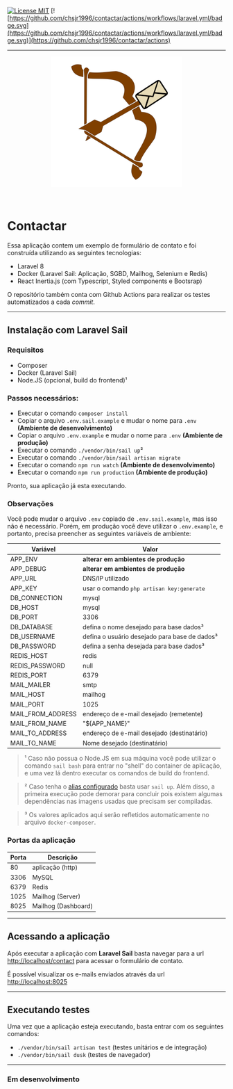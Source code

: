 [![License MIT](https://img.shields.io/github/license/chsjr1996/contactar)](https://github.com/chsjr1996/contactar/blob/main/LICENSE) [![https://github.com/chsjr1996/contactar/actions/workflows/laravel.yml/badge.svg](https://github.com/chsjr1996/contactar/actions/workflows/laravel.yml/badge.svg)](https://github.com/chsjr1996/contactar/actions)

---

<p align="center">
  <img src="https://raw.githubusercontent.com/chsjr1996/contactar/main/public/img/contactar-small.png" />
</p>

<br>

# Contactar

Essa aplicação contem um exemplo de formulário de contato e foi construída utilizando as seguintes tecnologias:

-   Laravel 8
-   Docker (Laravel Sail: Aplicação, SGBD, Mailhog, Selenium e Redis)
-   React Inertia.js (com Typescript, Styled components e Bootsrap)

O repositório também conta com Github Actions para realizar os testes automatizados a cada _commit_.

---

## Instalação com Laravel Sail

### Requisitos

- Composer
- Docker (Laravel Sail)
- Node.JS (opcional, build do frontend)¹

### Passos necessários:

-   Executar o comando `composer install`
-   Copiar o arquivo `.env.sail.example` e mudar o nome para `.env` **(Ambiente de desenvolvimento)**
-   Copiar o arquivo `.env.example` e mudar o nome para `.env` **(Ambiente de produção)**
-   Executar o comando `./vendor/bin/sail up`²
-   Executar o comando `./vendor/bin/sail artisan migrate`
-   Executar o comando `npm run watch` **(Ambiente de desenvolvimento)**
-   Executar o comando `npm run production` **(Ambiente de produção)**

Pronto, sua aplicação já esta executando.

### Observações

Você pode mudar o arquivo `.env` copiado de `.env.sail.example`, mas isso não é necessário. Porém, em produção você deve utilizar o `.env.example`, e portanto, precisa preencher as seguintes variáveis de ambiente:

| Variável          | Valor                                         |
| ----------------- | --------------------------------------------- |
| APP_ENV           | **alterar em ambientes de produção**          |
| APP_DEBUG         | **alterar em ambientes de produção**          |
| APP_URL           | DNS/IP utilizado                              |
| APP_KEY           | usar o comando `php artisan key:generate`     |
| DB_CONNECTION     | mysql                                         |
| DB_HOST           | mysql                                         |
| DB_PORT           | 3306                                          |
| DB_DATABASE       | defina o nome desejado para base dados³       |
| DB_USERNAME       | defina o usuário desejado para base de dados³ |
| DB_PASSWORD       | defina a senha desejada para base dados³      |
| REDIS_HOST        | redis                                         |
| REDIS_PASSWORD    | null                                          |
| REDIS_PORT        | 6379                                          |
| MAIL_MAILER       | smtp                                          |
| MAIL_HOST         | mailhog                                       |
| MAIL_PORT         | 1025                                          |
| MAIL_FROM_ADDRESS | endereço de e-mail desejado (remetente)       |
| MAIL_FROM_NAME    | "${APP_NAME}"                                 |
| MAIL_TO_ADDRESS   | endereço de e-mail desejado (destinatário)    |
| MAIL_TO_NAME      | Nome desejado (destinatário)                  |

> ¹ Caso não possua o Node.JS em sua máquina você pode utilizar o comando `sail bash` para entrar no "shell" do container de aplicação, e uma vez lá dentro executar os comandos de build do frontend.

> ² Caso tenha o [alias configurado](https://laravel.com/docs/8.x/sail#configuring-a-bash-alias) basta usar `sail up`. Além disso, a primeira execução pode demorar para concluir pois existem algumas dependências nas imagens usadas que precisam ser compiladas.

> ³ Os valores aplicados aqui serão refletidos automaticamente no arquivo `docker-composer`.

### Portas da aplicação

| Porta | Descrição           |
| ----- | ------------------- |
| 80    | aplicação (http)    |
| 3306  | MySQL               |
| 6379  | Redis               |
| 1025  | Mailhog (Server)    |
| 8025  | Mailhog (Dashboard) |

---

## Acessando a aplicação

Após executar a aplicação com **Laravel Sail** basta navegar para a url [http://localhost/contact](http://localhost/contact) para acessar o formulário de contato.

É possível visualizar os e-mails enviados através da url [http://localhost:8025](http://localhost:8025)

---

## Executando testes

Uma vez que a aplicação esteja executando, basta entrar com os seguintes comandos:

-   `./vendor/bin/sail artisan test` (testes unitários e de integração)
-   `./vendor/bin/sail dusk` (testes de navegador)

---

### Em desenvolvimento
